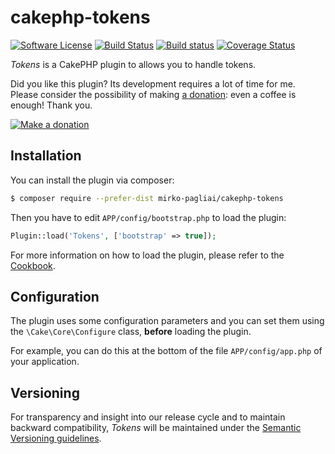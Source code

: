 # cakephp-tokens

[![Software License](https://img.shields.io/badge/license-MIT-brightgreen.svg?style=flat-square)](LICENSE.txt)
[![Build Status](https://travis-ci.org/mirko-pagliai/cakephp-tokens.svg?branch=master)](https://travis-ci.org/mirko-pagliai/cakephp-tokens)
[![Build status](https://ci.appveyor.com/api/projects/status/03gdahoap22rbkkh?svg=true)](https://ci.appveyor.com/project/mirko-pagliai/cakephp-tokens)
[![Coverage Status](https://img.shields.io/codecov/c/github/mirko-pagliai/cakephp-tokens.svg?style=flat-square)](https://codecov.io/github/mirko-pagliai/cakephp-tokens)

*Tokens* is a CakePHP plugin to allows you to handle tokens.

Did you like this plugin? Its development requires a lot of time for me.  
Please consider the possibility of making [a donation](//paypal.me/mirkopagliai): even a coffee is enough! Thank you.

[![Make a donation](https://www.paypalobjects.com/webstatic/mktg/logo-center/logo_paypal_carte.jpg)](//paypal.me/mirkopagliai)

## Installation
You can install the plugin via composer:

```bash
$ composer require --prefer-dist mirko-pagliai/cakephp-tokens
```

Then you have to edit `APP/config/bootstrap.php` to load the plugin:

```php
Plugin::load('Tokens', ['bootstrap' => true]);
```

For more information on how to load the plugin, please refer to the 
[Cookbook](http://book.cakephp.org/3.0/en/plugins.html#loading-a-plugin).

## Configuration
The plugin uses some configuration parameters and you can set them using the 
`\Cake\Core\Configure` class, **before** loading the plugin.

For example, you can do this at the bottom of the file `APP/config/app.php`
of your application.

## Versioning
For transparency and insight into our release cycle and to maintain backward 
compatibility, *Tokens* will be maintained under the 
[Semantic Versioning guidelines](http://semver.org).
